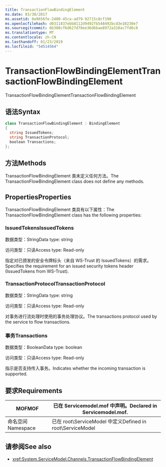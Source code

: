 ```yaml
---
title: TransactionFlowBindingElement
ms.date: 03/30/2017
ms.assetid: 0a9656fe-2400-45ca-ad79-92715c8cf190
ms.openlocfilehash: d0311837ebb8112d9492fb548492bcd3e10230e7
ms.sourcegitcommit: 6b308cf6d627d78ee36dbbae8972a310ac7fd6c8
ms.translationtype: MT
ms.contentlocale: zh-CN
ms.lasthandoff: 01/23/2019
ms.locfileid: "54514564"
---
```

# <a name="transactionflowbindingelement"></a><span data-ttu-id="b4c0f-102">TransactionFlowBindingElement</span><span class="sxs-lookup"><span data-stu-id="b4c0f-102">TransactionFlowBindingElement</span></span>
<span data-ttu-id="b4c0f-103">TransactionFlowBindingElement</span><span class="sxs-lookup"><span data-stu-id="b4c0f-103">TransactionFlowBindingElement</span></span>  
  
## <a name="syntax"></a><span data-ttu-id="b4c0f-104">语法</span><span class="sxs-lookup"><span data-stu-id="b4c0f-104">Syntax</span></span>  
  
```csharp
class TransactionFlowBindingElement : BindingElement  
{  
  string IssuedTokens;  
  string TransactionProtocol;  
  boolean Transactions;  
};  
```  
  
## <a name="methods"></a><span data-ttu-id="b4c0f-105">方法</span><span class="sxs-lookup"><span data-stu-id="b4c0f-105">Methods</span></span>  
 <span data-ttu-id="b4c0f-106">TransactionFlowBindingElement 类未定义任何方法。</span><span class="sxs-lookup"><span data-stu-id="b4c0f-106">The TransactionFlowBindingElement class does not define any methods.</span></span>  
  
## <a name="properties"></a><span data-ttu-id="b4c0f-107">Properties</span><span class="sxs-lookup"><span data-stu-id="b4c0f-107">Properties</span></span>  
 <span data-ttu-id="b4c0f-108">TransactionFlowBindingElement 类具有以下属性：</span><span class="sxs-lookup"><span data-stu-id="b4c0f-108">The TransactionFlowBindingElement class has the following properties:</span></span>  
  
### <a name="issuedtokens"></a><span data-ttu-id="b4c0f-109">IssuedTokens</span><span class="sxs-lookup"><span data-stu-id="b4c0f-109">IssuedTokens</span></span>  
 <span data-ttu-id="b4c0f-110">数据类型：String</span><span class="sxs-lookup"><span data-stu-id="b4c0f-110">Data type: string</span></span>  
  
 <span data-ttu-id="b4c0f-111">访问类型：只读</span><span class="sxs-lookup"><span data-stu-id="b4c0f-111">Access type: Read-only</span></span>  
  
 <span data-ttu-id="b4c0f-112">指定对已颁发的安全令牌标头（来自 WS-Trust 的 IssuedTokens）的需求。</span><span class="sxs-lookup"><span data-stu-id="b4c0f-112">Specifies the requirement for an issued security tokens header (IssuedTokens from WS-Trust).</span></span>  
  
### <a name="transactionprotocol"></a><span data-ttu-id="b4c0f-113">TransactionProtocol</span><span class="sxs-lookup"><span data-stu-id="b4c0f-113">TransactionProtocol</span></span>  
 <span data-ttu-id="b4c0f-114">数据类型：String</span><span class="sxs-lookup"><span data-stu-id="b4c0f-114">Data type: string</span></span>  
  
 <span data-ttu-id="b4c0f-115">访问类型：只读</span><span class="sxs-lookup"><span data-stu-id="b4c0f-115">Access type: Read-only</span></span>  
  
 <span data-ttu-id="b4c0f-116">对事务进行流处理时使用的事务处理协议。</span><span class="sxs-lookup"><span data-stu-id="b4c0f-116">The transactions protocol used by the service to flow transactions.</span></span>  
  
### <a name="transactions"></a><span data-ttu-id="b4c0f-117">事务</span><span class="sxs-lookup"><span data-stu-id="b4c0f-117">Transactions</span></span>  
 <span data-ttu-id="b4c0f-118">数据类型：Boolean</span><span class="sxs-lookup"><span data-stu-id="b4c0f-118">Data type: boolean</span></span>  
  
 <span data-ttu-id="b4c0f-119">访问类型：只读</span><span class="sxs-lookup"><span data-stu-id="b4c0f-119">Access type: Read-only</span></span>  
  
 <span data-ttu-id="b4c0f-120">指示是否支持传入事务。</span><span class="sxs-lookup"><span data-stu-id="b4c0f-120">Indicates whether the incoming transaction is supported.</span></span>  
  
## <a name="requirements"></a><span data-ttu-id="b4c0f-121">要求</span><span class="sxs-lookup"><span data-stu-id="b4c0f-121">Requirements</span></span>  
  
|<span data-ttu-id="b4c0f-122">MOF</span><span class="sxs-lookup"><span data-stu-id="b4c0f-122">MOF</span></span>|<span data-ttu-id="b4c0f-123">已在 Servicemodel.mof 中声明。</span><span class="sxs-lookup"><span data-stu-id="b4c0f-123">Declared in Servicemodel.mof.</span></span>|  
|---------|-----------------------------------|  
|<span data-ttu-id="b4c0f-124">命名空间</span><span class="sxs-lookup"><span data-stu-id="b4c0f-124">Namespace</span></span>|<span data-ttu-id="b4c0f-125">已在 root\ServiceModel 中定义</span><span class="sxs-lookup"><span data-stu-id="b4c0f-125">Defined in root\ServiceModel</span></span>|  
  
## <a name="see-also"></a><span data-ttu-id="b4c0f-126">请参阅</span><span class="sxs-lookup"><span data-stu-id="b4c0f-126">See also</span></span>
- <xref:System.ServiceModel.Channels.TransactionFlowBindingElement>
